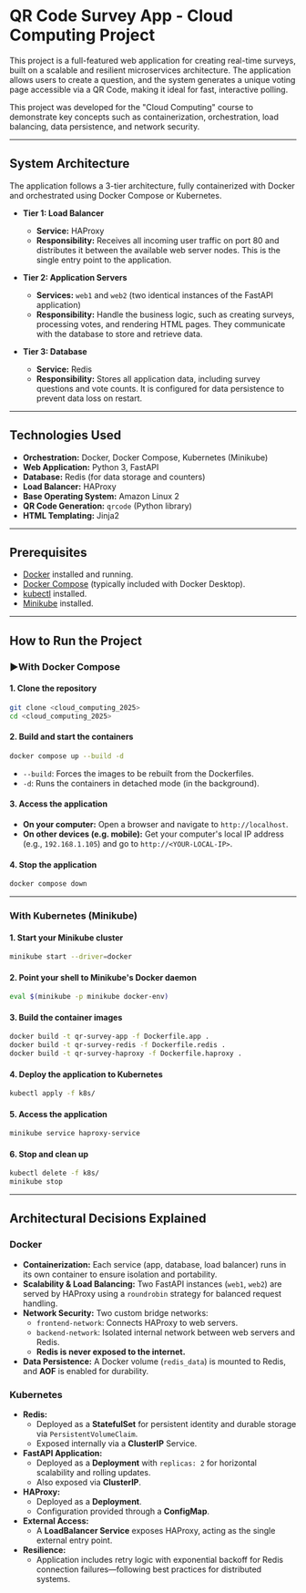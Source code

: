 
# QR Code Survey App - Cloud Computing Project

This project is a full-featured web application for creating real-time surveys, built on a scalable and resilient microservices architecture. The application allows users to create a question, and the system generates a unique voting page accessible via a QR Code, making it ideal for fast, interactive polling.

This project was developed for the "Cloud Computing" course to demonstrate key concepts such as containerization, orchestration, load balancing, data persistence, and network security.

---

##  System Architecture

The application follows a 3-tier architecture, fully containerized with Docker and orchestrated using Docker Compose or Kubernetes.

- **Tier 1: Load Balancer**
  - **Service:** HAProxy  
  - **Responsibility:** Receives all incoming user traffic on port 80 and distributes it between the available web server nodes. This is the single entry point to the application.

- **Tier 2: Application Servers**
  - **Services:** `web1` and `web2` (two identical instances of the FastAPI application)  
  - **Responsibility:** Handle the business logic, such as creating surveys, processing votes, and rendering HTML pages. They communicate with the database to store and retrieve data.

- **Tier 3: Database**
  - **Service:** Redis  
  - **Responsibility:** Stores all application data, including survey questions and vote counts. It is configured for data persistence to prevent data loss on restart.

---

## Technologies Used

- **Orchestration:** Docker, Docker Compose, Kubernetes (Minikube)
- **Web Application:** Python 3, FastAPI
- **Database:** Redis (for data storage and counters)
- **Load Balancer:** HAProxy
- **Base Operating System:** Amazon Linux 2
- **QR Code Generation:** `qrcode` (Python library)
- **HTML Templating:** Jinja2

---

## Prerequisites

- [Docker](https://www.docker.com/get-started) installed and running.
- [Docker Compose](https://docs.docker.com/compose/install/) (typically included with Docker Desktop).
- [kubectl](https://kubernetes.io/docs/tasks/tools/) installed.
- [Minikube](https://minikube.sigs.k8s.io/docs/start/) installed.

---

## How to Run the Project

### ▶With Docker Compose

#### 1. Clone the repository

```bash
git clone <cloud_computing_2025>
cd <cloud_computing_2025>
```

#### 2. Build and start the containers

```bash
docker compose up --build -d
```

- `--build`: Forces the images to be rebuilt from the Dockerfiles.  
- `-d`: Runs the containers in detached mode (in the background).

#### 3. Access the application

- **On your computer:** Open a browser and navigate to `http://localhost`.
- **On other devices (e.g. mobile):** Get your computer's local IP address (e.g., `192.168.1.105`) and go to `http://<YOUR-LOCAL-IP>`.

#### 4. Stop the application

```bash
docker compose down
```

---

### With Kubernetes (Minikube)

#### 1. Start your Minikube cluster

```bash
minikube start --driver=docker
```

#### 2. Point your shell to Minikube's Docker daemon

```bash
eval $(minikube -p minikube docker-env)
```

#### 3. Build the container images

```bash
docker build -t qr-survey-app -f Dockerfile.app .
docker build -t qr-survey-redis -f Dockerfile.redis .
docker build -t qr-survey-haproxy -f Dockerfile.haproxy .
```

#### 4. Deploy the application to Kubernetes

```bash
kubectl apply -f k8s/
```

#### 5. Access the application

```bash
minikube service haproxy-service
```

#### 6. Stop and clean up

```bash
kubectl delete -f k8s/
minikube stop
```

---

##  Architectural Decisions Explained

###  Docker

- **Containerization:** Each service (app, database, load balancer) runs in its own container to ensure isolation and portability.
- **Scalability & Load Balancing:** Two FastAPI instances (`web1`, `web2`) are served by HAProxy using a `roundrobin` strategy for balanced request handling.
- **Network Security:** Two custom bridge networks:
  - `frontend-network`: Connects HAProxy to web servers.
  - `backend-network`: Isolated internal network between web servers and Redis.
  - **Redis is never exposed to the internet.**
- **Data Persistence:** A Docker volume (`redis_data`) is mounted to Redis, and **AOF** is enabled for durability.

###  Kubernetes

- **Redis:**
  - Deployed as a **StatefulSet** for persistent identity and durable storage via `PersistentVolumeClaim`.
  - Exposed internally via a **ClusterIP** Service.
- **FastAPI Application:**
  - Deployed as a **Deployment** with `replicas: 2` for horizontal scalability and rolling updates.
  - Also exposed via **ClusterIP**.
- **HAProxy:**
  - Deployed as a **Deployment**.
  - Configuration provided through a **ConfigMap**.
- **External Access:**
  - A **LoadBalancer Service** exposes HAProxy, acting as the single external entry point.
- **Resilience:**
  - Application includes retry logic with exponential backoff for Redis connection failures—following best practices for distributed systems.

